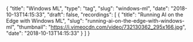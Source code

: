 {
  "title": "Windows ML",
  "type": "tag",
  "slug": "windows-ml",
  "date": "2018-10-13T14:15:33",
  "draft": false,
  "recordings": [
    {
      "title": "Running AI on the Edge with Windows ML",
      "slug": "running-ai-on-the-edge-with-windows-ml",
      "thumbnail": "https://i.vimeocdn.com/video/732130362_295x166.jpg",
      "date": "2018-10-13T14:15:33"
    }
  ]
}